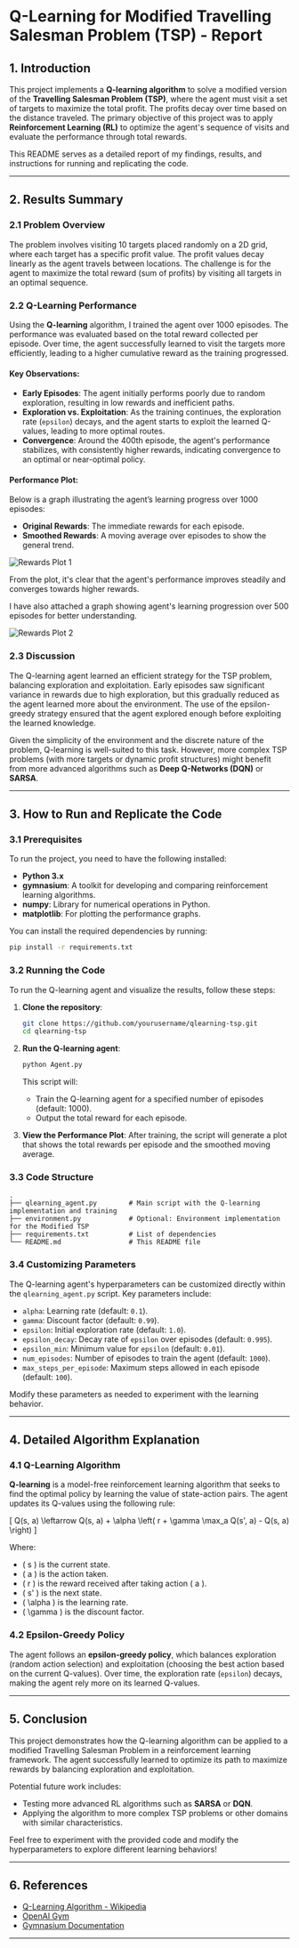 # Q-Learning for Modified Travelling Salesman Problem (TSP) - Report

## 1. Introduction

This project implements a **Q-learning algorithm** to solve a modified version of the **Travelling Salesman Problem (TSP)**, where the agent must visit a set of targets to maximize the total profit. The profits decay over time based on the distance traveled. The primary objective of this project was to apply **Reinforcement Learning (RL)** to optimize the agent's sequence of visits and evaluate the performance through total rewards.

This README serves as a detailed report of my findings, results, and instructions for running and replicating the code.

---

## 2. Results Summary

### 2.1 Problem Overview

The problem involves visiting 10 targets placed randomly on a 2D grid, where each target has a specific profit value. The profit values decay linearly as the agent travels between locations. The challenge is for the agent to maximize the total reward (sum of profits) by visiting all targets in an optimal sequence.

### 2.2 Q-Learning Performance

Using the **Q-learning** algorithm, I trained the agent over 1000 episodes. The performance was evaluated based on the total reward collected per episode. Over time, the agent successfully learned to visit the targets more efficiently, leading to a higher cumulative reward as the training progressed.

#### Key Observations:
- **Early Episodes**: The agent initially performs poorly due to random exploration, resulting in low rewards and inefficient paths.
- **Exploration vs. Exploitation**: As the training continues, the exploration rate (`epsilon`) decays, and the agent starts to exploit the learned Q-values, leading to more optimal routes.
- **Convergence**: Around the 400th episode, the agent's performance stabilizes, with consistently higher rewards, indicating convergence to an optimal or near-optimal policy.
  

#### Performance Plot:
Below is a graph illustrating the agent’s learning progress over 1000 episodes:

- **Original Rewards**: The immediate rewards for each episode.
- **Smoothed Rewards**: A moving average over episodes to show the general trend.

![Rewards Plot 1](images/Figure_1.png)

From the plot, it's clear that the agent's performance improves steadily and converges towards higher rewards.

I have also attached a graph showing agent's learning progression over 500 episodes for better understanding.

![Rewards Plot 2](images/Figure_2.png)

### 2.3 Discussion

The Q-learning agent learned an efficient strategy for the TSP problem, balancing exploration and exploitation. Early episodes saw significant variance in rewards due to high exploration, but this gradually reduced as the agent learned more about the environment. The use of the epsilon-greedy strategy ensured that the agent explored enough before exploiting the learned knowledge.

Given the simplicity of the environment and the discrete nature of the problem, Q-learning is well-suited to this task. However, more complex TSP problems (with more targets or dynamic profit structures) might benefit from more advanced algorithms such as **Deep Q-Networks (DQN)** or **SARSA**.

---

## 3. How to Run and Replicate the Code

### 3.1 Prerequisites

To run the project, you need to have the following installed:
- **Python 3.x**
- **gymnasium**: A toolkit for developing and comparing reinforcement learning algorithms.
- **numpy**: Library for numerical operations in Python.
- **matplotlib**: For plotting the performance graphs.

You can install the required dependencies by running:

```bash
pip install -r requirements.txt

```

### 3.2 Running the Code

To run the Q-learning agent and visualize the results, follow these steps:

1. **Clone the repository**:
   ```bash
   git clone https://github.com/yourusername/qlearning-tsp.git
   cd qlearning-tsp
   ```

2. **Run the Q-learning agent**:
   ```bash
   python Agent.py
   ```

   This script will:
   - Train the Q-learning agent for a specified number of episodes (default: 1000).
   - Output the total reward for each episode.

3. **View the Performance Plot**:
   After training, the script will generate a plot that shows the total rewards per episode and the smoothed moving average.

### 3.3 Code Structure

```
.
├── qlearning_agent.py        # Main script with the Q-learning implementation and training
├── environment.py            # Optional: Environment implementation for the Modified TSP
├── requirements.txt          # List of dependencies
└── README.md                 # This README file
```

### 3.4 Customizing Parameters

The Q-learning agent's hyperparameters can be customized directly within the `qlearning_agent.py` script. Key parameters include:

- `alpha`: Learning rate (default: `0.1`).
- `gamma`: Discount factor (default: `0.99`).
- `epsilon`: Initial exploration rate (default: `1.0`).
- `epsilon_decay`: Decay rate of `epsilon` over episodes (default: `0.995`).
- `epsilon_min`: Minimum value for `epsilon` (default: `0.01`).
- `num_episodes`: Number of episodes to train the agent (default: `1000`).
- `max_steps_per_episode`: Maximum steps allowed in each episode (default: `100`).

Modify these parameters as needed to experiment with the learning behavior.

---

## 4. Detailed Algorithm Explanation

### 4.1 Q-Learning Algorithm

**Q-learning** is a model-free reinforcement learning algorithm that seeks to find the optimal policy by learning the value of state-action pairs. The agent updates its Q-values using the following rule:

\[
Q(s, a) \leftarrow Q(s, a) + \alpha \left( r + \gamma \max_a Q(s', a) - Q(s, a) \right)
\]

Where:
- \( s \) is the current state.
- \( a \) is the action taken.
- \( r \) is the reward received after taking action \( a \).
- \( s' \) is the next state.
- \( \alpha \) is the learning rate.
- \( \gamma \) is the discount factor.

### 4.2 Epsilon-Greedy Policy

The agent follows an **epsilon-greedy policy**, which balances exploration (random action selection) and exploitation (choosing the best action based on the current Q-values). Over time, the exploration rate (`epsilon`) decays, making the agent rely more on its learned Q-values.

---

## 5. Conclusion

This project demonstrates how the Q-learning algorithm can be applied to a modified Travelling Salesman Problem in a reinforcement learning framework. The agent successfully learned to optimize its path to maximize rewards by balancing exploration and exploitation. 

Potential future work includes:
- Testing more advanced RL algorithms such as **SARSA** or **DQN**.
- Applying the algorithm to more complex TSP problems or other domains with similar characteristics.

Feel free to experiment with the provided code and modify the hyperparameters to explore different learning behaviors!

---

## 6. References

- [Q-Learning Algorithm - Wikipedia](https://en.wikipedia.org/wiki/Q-learning)
- [OpenAI Gym](https://gym.openai.com/)
- [Gymnasium Documentation](https://gymnasium.farama.org/)

---
